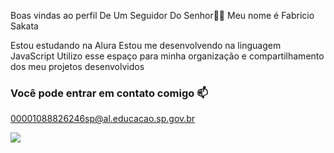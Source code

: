 Boas vindas ao perfil De Um Seguidor Do Senhor💙💙
Meu nome é Fabricio Sakata

Estou estudando na Alura
Estou me desenvolvendo na linguagem JavaScript
Utilizo esse espaço para minha organização e compartilhamento dos meu projetos desenvolvidos

### Você pode entrar em contato comigo 📫

00001088826246sp@al.educacao.sp.gov.br

![](https://media1.tenor.com/m/Awwmjm2q0zcAAAAC/sasuke-dark-dank.gif)

